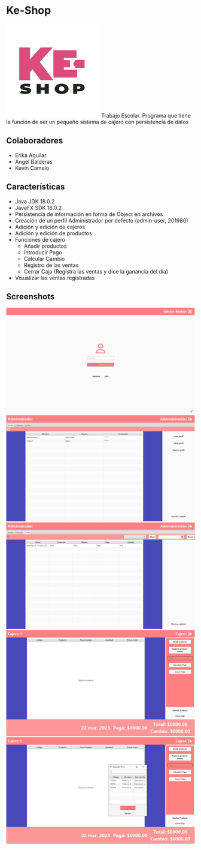 # Ke-Shop
<img src="https://github.com/a-bals21/Ke-Shop/blob/main/Ke-Shop/assets/images/Ke-Shop_Logo.png" width="250px" alt="Icon">
Trabajo Escolar. Programa que tiene la función de ser un pequeño sistema de cajero con persistencia de datos

## Colaboradores
* Erika Aguilar
* Angel Balderas
* Kevin Camelo

## Características
* Java JDK 18.0.2
* JavaFX SDK 18.0.2
* Persistencia de información en forma de Object en archivos
* Creación de un perfil Administrador por defecto (admin-user, 201980)
* Adición y edición de cajeros
* Adición y edición de productos
* Funciones de cajero
  * Añadir productos
  * Introducir Pago
  * Calcular Cambio
  * Registro de las ventas
  * Cerrar Caja (Registra las ventas y dice la ganancia del día)
* Visualizar las ventas registradas

## Screenshots
![sc1](https://github.com/a-bals21/Ke-Shop/blob/main/screenshots/Screenshot_13.png)
![sc2](https://github.com/a-bals21/Ke-Shop/blob/main/screenshots/Screenshot_9.png)
![sc3](https://github.com/a-bals21/Ke-Shop/blob/main/screenshots/Screenshot_10.png)
![sc4](https://github.com/a-bals21/Ke-Shop/blob/main/screenshots/Screenshot_11.png)
![sc5](https://github.com/a-bals21/Ke-Shop/blob/main/screenshots/Screenshot_12.png)
